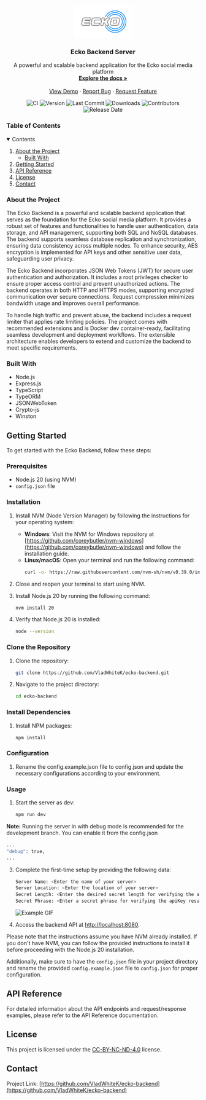 <br />
<p align="center">
  <a href="https://github.com/VladWhiteK/ecko-backend">
    <img src="./.media/ecko-logo-white.png" alt="Logo" width="30%" height="10%">
  </a>

  <h3 align="center">Ecko Backend Server</h3>

  <p align="center">
    A powerful and scalable backend application for the Ecko social media platform
    <br />
    <a href="https://github.com/VladWhiteK/ecko-backend"><strong>Explore the docs »</strong></a>
    <br />
    <br />
    <a href="https://github.com/VladWhiteK/ecko-backend">View Demo</a>
    ·
    <a href="https://github.com/VladWhiteK/ecko-backend/issues">Report Bug</a>
    ·
    <a href="https://github.com/VladWhiteK/ecko-backend/issues">Request Feature</a>
  </p>
</p>

<p align="center">
  <img src="https://img.shields.io/github/actions/workflow/status/VladWhiteK/ecko-backend/jest.yml?label=Tests&style=popout&branch=development" alt="CI">
  <img src="https://img.shields.io/github/package-json/v/VladWhiteK/ecko-backend?label=Version&style=popout" alt="Version">
  <img src="https://img.shields.io/github/last-commit/VladWhiteK/ecko-backend?label=Last%20Commit&style=popout" alt="Last Commit">
  <img src="https://img.shields.io/github/downloads/VladWhiteK/ecko-backend/total?label=Downloads&style=popout" alt="Downloads">
  <img src="https://img.shields.io/github/contributors/VladWhiteK/ecko-backend?label=Contributors&style=popout" alt="Contributors">
  <img src="https://img.shields.io/github/release-date/VladWhiteK/ecko-backend?label=Release%20Date&style=popout" alt="Release Date">
</p>

### Table of Contents

<details open="open">
  <summary>Contents</summary>
  <ol>
    <li>
      <a href="#about-the-project">About the Project</a>
      <ul>
        <li><a href="#built-with">Built With</a></li>
      </ul>
    </li>
    <li><a href="#getting-started">Getting Started</a></li>
    <li><a href="#api-reference">API Reference</a></li>
    <li><a href="#license">License</a></li>
    <li><a href="#contact">Contact</a></li>
  </ol>
</details>

### About the Project

The Ecko Backend is a powerful and scalable backend application that serves as the foundation for the Ecko social media platform. It provides a robust set of features and functionalities to handle user authentication, data storage, and API management, supporting both SQL and NoSQL databases. The backend supports seamless database replication and synchronization, ensuring data consistency across multiple nodes. To enhance security, AES encryption is implemented for API keys and other sensitive user data, safeguarding user privacy.

The Ecko Backend incorporates JSON Web Tokens (JWT) for secure user authentication and authorization. It includes a root privileges checker to ensure proper access control and prevent unauthorized actions. The backend operates in both HTTP and HTTPS modes, supporting encrypted communication over secure connections. Request compression minimizes bandwidth usage and improves overall performance.

To handle high traffic and prevent abuse, the backend includes a request limiter that applies rate limiting policies. The project comes with recommended extensions and is Docker dev container-ready, facilitating seamless development and deployment workflows. The extensible architecture enables developers to extend and customize the backend to meet specific requirements.
### Built With

- Node.js
- Express.js
- TypeScript
- TypeORM
- JSONWebToken
- Crypto-js
- Winston
## Getting Started

To get started with the Ecko Backend, follow these steps:

### Prerequisites

- Node.js 20 (using NVM)
- `config.json` file

### Installation

1. Install NVM (Node Version Manager) by following the instructions for your operating system:
   - **Windows**: Visit the NVM for Windows repository at [https://github.com/coreybutler/nvm-windows](https://github.com/coreybutler/nvm-windows) and follow the installation guide.
   - **Linux/macOS**: Open your terminal and run the following command:
     ```bash
     curl -o- https://raw.githubusercontent.com/nvm-sh/nvm/v0.39.0/install.sh | bash
     ```

2. Close and reopen your terminal to start using NVM.

3. Install Node.js 20 by running the following command:
   ```bash
   nvm install 20
   ```
4. Verify that Node.js 20 is installed:
   ```bash
   node --version
   ```
### Clone the Repository
1. Clone the repository:
   ```bash
   git clone https://github.com/VladWhiteK/ecko-backend.git
   ```
2. Navigate to the project directory:
   ```bash
   cd ecko-backend
   ```
### Install Dependencies
1. Install NPM packages:
   ```bash
   npm install
### Configuration
1. Rename the config.example.json file to config.json and update the necessary configurations according to your environment.
### Usage
1. Start the server as dev:
   ```bash
   npm run dev
**Note:** Running the server in with debug mode is recommended for the development branch. You can enable it from the config.json
```bash
...
"debug": true,
...
```
3. Complete the first-time setup by providing the following data:

   ```bash
   Server Name: <Enter the name of your server>
   Server Location: <Enter the location of your server>
   Secret Length: <Enter the desired secret length for verifying the apiKey result (at least 64 characters and less than 256 characters)>
   Secret Phrase: <Enter a secret phrase for verifying the apiKey result (at least 16 characters)>
   ```
   ![Example GIF](./.media/setup-example.gif)
3. Access the backend API at [http://localhost:8080](http://localhost:8080).


Please note that the instructions assume you have NVM already installed. If you don't have NVM, you can follow the provided instructions to install it before proceeding with the Node.js 20 installation.

Additionally, make sure to have the `config.json` file in your project directory and rename the provided `config.example.json` file to `config.json` for proper configuration.


## API Reference

For detailed information about the API endpoints and request/response examples, please refer to the API Reference documentation.

## License

This project is licensed under the [CC-BY-NC-ND-4.0](https://creativecommons.org/licenses/by-nc-nd/4.0/) license.

## Contact

Project Link: [https://github.com/VladWhiteK/ecko-backend](https://github.com/VladWhiteK/ecko-backend)


